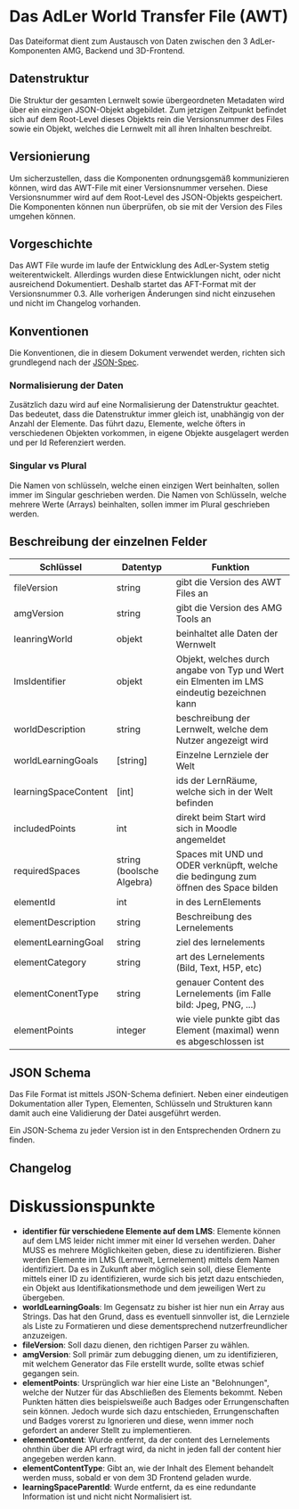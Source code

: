 # Das AdLer World Transfer File (AWT)
Das Dateiformat dient zum Austausch von Daten zwischen den 3 AdLer-Komponenten AMG, Backend und 3D-Frontend.

## Datenstruktur
Die Struktur der gesamten Lernwelt sowie übergeordneten Metadaten wird über ein einzigen JSON-Objekt abgebildet.
Zum jetzigen Zeitpunkt befindet sich auf dem Root-Level dieses Objekts rein die Versionsnummer des Files sowie ein Objekt, welches die Lernwelt mit all ihren
Inhalten beschreibt. 

## Versionierung
Um sicherzustellen, dass die Komponenten ordnungsgemäß kommunizieren können, wird das AWT-File mit einer Versionsnummer versehen. Diese Versionsnummer wird
auf dem Root-Level des JSON-Objekts gespeichert. Die Komponenten können nun überprüfen, ob sie mit der Version des Files umgehen können.

## Vorgeschichte
Das AWT File wurde im laufe der Entwicklung des AdLer-System stetig weiterentwickelt. Allerdings wurden diese Entwicklungen nicht, oder nicht ausreichend Dokumentiert. Deshalb startet das AFT-Format mit der Versionsnummer 0.3. Alle vorherigen Änderungen sind nicht einzusehen und nicht im Changelog vorhanden. 

## Konventionen
Die Konventionen, die in diesem Dokument verwendet werden, richten sich grundlegend nach der [JSON-Spec](https://www.json.org/json-de.html). 
### Normalisierung der Daten
Zusätzlich dazu wird auf eine Normalisierung der Datenstruktur geachtet. Das bedeutet, dass die Datenstruktur immer gleich ist, unabhängig von der Anzahl der
Elemente.  Das führt dazu, Elemente, welche öfters in verschiedenen Objekten
vorkommen, in eigene Objekte ausgelagert werden und per Id Referenziert werden. 
### Singular vs Plural
Die Namen von schlüsseln, welche einen einzigen Wert beinhalten, sollen immer im Singular geschrieben werden.
Die Namen von Schlüsseln, welche mehrere Werte (Arrays) beinhalten, sollen immer im Plural geschrieben werden.

## Beschreibung der einzelnen Felder
| Schlüssel            | Datentyp                  | Funktion                                                                                    |
|----------------------|---------------------------|---------------------------------------------------------------------------------------------|
| fileVersion          | string                    | gibt die Version des AWT Files an                                                           |
| amgVersion           | string                    | gibt die Version des AMG Tools an                                                           |
| leanringWorld        | objekt                    | beinhaltet alle Daten der Wernwelt                                                          |
| lmsIdentifier        | objekt                    | Objekt, welches durch angabe von Typ und Wert ein Elmenten im LMS eindeutig bezeichnen kann |
| worldDescription     | string                    | beschreibung der Lernwelt, welche dem Nutzer angezeigt wird                                 |
| worldLearningGoals   | [string]                  | Einzelne Lernziele der Welt                                                                 |
| learningSpaceContent | [int]                     | ids der LernRäume, welche sich in der Welt befinden                                         |
| includedPoints       | int                       | direkt beim Start wird sich in Moodle angemeldet                                            |
| requiredSpaces        | string (boolsche Algebra) | Spaces mit UND und ODER verknüpft, welche die bedingung zum öffnen des Space bilden        |
| elementId            | int                       | in des LernElements                                                                         |
| elementDescription   | string                    | Beschreibung des Lernelements                                                               |
| elementLearningGoal  | string                    | ziel des lernelements                                                                       |
| elementCategory      | string                    | art des Lernelements (Bild, Text, H5P, etc)                                                 |
| elementConentType    | string                    | genauer Content des Lernelements (im Falle bild: Jpeg, PNG, ...)                            |
| elementPoints        | integer                   | wie viele punkte gibt das Element (maximal) wenn es abgeschlossen ist                       |

## JSON Schema
Das File Format ist mittels JSON-Schema definiert. Neben einer eindeutigen Dokumentation aller Typen, Elementen, Schlüsseln und Strukturen kann damit auch eine Validierung der Datei ausgeführt werden. 

Ein JSON-Schema zu jeder Version ist in den Entsprechenden Ordnern zu finden.

## Changelog

# Diskussionspunkte
- **identifier für verschiedene Elemente auf dem LMS**: Elemente können auf dem LMS leider nicht immer mit einer Id versehen werden. Daher MUSS es mehrere Möglichkeiten geben, diese zu identifizieren. Bisher werden Elemente im LMS (Lernwelt, Lernelement) mittels dem Namen identifiziert. Da es in Zukunft aber möglich sein soll, diese Elemente mittels einer ID zu identifizieren, wurde sich bis jetzt dazu entschieden, ein Objekt aus Identifikationsmethode und dem jeweiligen Wert zu übergeben. 
- **worldLearningGoals**: Im Gegensatz zu bisher ist hier nun ein Array aus Strings. Das hat den Grund, dass es eventuell sinnvoller ist, die Lernziele als Liste zu Formatieren und diese dementsprechend nutzerfreundlicher anzuzeigen. 
- **fileVersion**: Soll dazu dienen, den richtigen Parser zu wählen.
- **amgVersion**: Soll primär zum debugging dienen, um zu identifizieren, mit welchem Generator das File erstellt wurde, sollte etwas schief gegangen sein.
- **elementPoints**: Ursprünglich war hier eine Liste an "Belohnungen", welche der Nutzer für das Abschließen des Elements bekommt. Neben Punkten hätten dies beispielsweiße auch Badges oder Errungenschaften sein können. Jedoch wurde sich dazu entschieden, Errungenschaften und Badges vorerst zu Ignorieren und diese, wenn immer noch gefordert an anderer Stellt zu implementieren.
- **elementContent**: Wurde entfernt, da der content des Lernelements ohnthin über die API erfragt wird, da nicht in jeden fall der content hier angegeben werden kann.
- **elementContentType**: Gibt an, wie der Inhalt des Element behandelt werden muss, sobald er von dem 3D Frontend geladen wurde. 
- **learningSpaceParentId**: Wurde entfernt, da es eine redundante Information ist und nicht nicht Normalisiert ist.